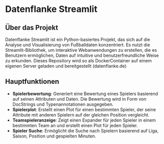 # Datenflanke Streamlit

## Über das Projekt

Datenflanke Streamlit ist ein Python-basiertes Projekt, das sich auf die Analyse und Visualisierung von Fußballdaten konzentriert. Es nutzt die Streamlit-Bibliothek, um interaktive Webanwendungen zu erstellen, die es Benutzern ermöglichen, Daten auf intuitive und benutzerfreundliche Weise zu erkunden.
Dieses Repository wird so als DockerContainer auf einem eigenen Server geladen und bereitgestellt (datenflanke.de)

## Hauptfunktionen

- **Spielerbewertung**: Generiert eine Bewertung eines Spielers basierend auf seinen Attributen und Daten. Die Bewertung wird in Form von DocStrings und Typenannotationen ausgegeben.
- **Spielerplot**: Erstellt einen Plot für einen bestimmten Spieler, der seine Attribute mit anderen Spielern auf der gleichen Position vergleicht.
- **Teamspieleranzeige**: Zeigt einen Expander für jeden Spieler in einem bestimmten Team an und erstellt einen Plot für jeden Spieler.
- **Spieler Suche**: Ermöglicht die Suche nach Spielern basierend auf Liga, Saison, Position und gespielten Minuten.
